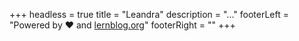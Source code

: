 +++
headless = true
title = "Leandra"
description = "..."
footerLeft = "Powered by ❤️ and [lernblog.org](https://www.lernblog.org)"
footerRight = ""
+++
